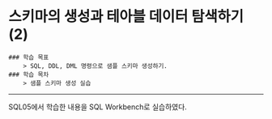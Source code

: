 # 스키마의 생성과 테아블 데이터 탐색하기 (2)
    ### 학습 목표
        > SQL, DDL, DML 명령으로 샘플 스키마 생성하기.
    ### 학습 목차
        > 샘플 스키마 생성 실습
***
SQL05에서 학습한 내용을 SQL Workbench로 실습하였다.
